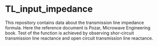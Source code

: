 # TL_input_impedance

This repository contains data about the transmission line impedance formula. Here the reference document is Pozar, Microwave Engineering book. Test of the function is achieved by observing shor-circuit transmission line reactance and open circuit transmission line reactance. 
